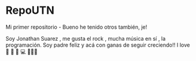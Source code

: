 # RepoUTN

Mi primer repositorio - Bueno he tenido otros también, je! 

Soy Jonathan Suarez , me gusta el rock , mucha música en sí , la programación. Soy padre feliz y acá con ganas de seguir creciendo!! 
I love 🎸 🍕 🍷 💻 👨‍👩‍👦
